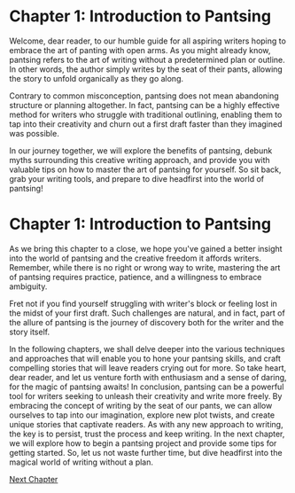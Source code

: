 # Chapter 1: Introduction to Pantsing

Welcome, dear reader, to our humble guide for all aspiring writers hoping to embrace the art of panting with open arms. As you might already know, pantsing refers to the art of writing without a predetermined plan or outline. In other words, the author simply writes by the seat of their pants, allowing the story to unfold organically as they go along. 

Contrary to common misconception, pantsing does not mean abandoning structure or planning altogether. In fact, pantsing can be a highly effective method for writers who struggle with traditional outlining, enabling them to tap into their creativity and churn out a first draft faster than they imagined was possible. 

In our journey together, we will explore the benefits of pantsing, debunk myths surrounding this creative writing approach, and provide you with valuable tips on how to master the art of pantsing for yourself. So sit back, grab your writing tools, and prepare to dive headfirst into the world of pantsing!
# Chapter 1: Introduction to Pantsing

As we bring this chapter to a close, we hope you've gained a better insight into the world of pantsing and the creative freedom it affords writers. Remember, while there is no right or wrong way to write, mastering the art of pantsing requires practice, patience, and a willingness to embrace ambiguity. 

Fret not if you find yourself struggling with writer's block or feeling lost in the midst of your first draft. Such challenges are natural, and in fact, part of the allure of pantsing is the journey of discovery both for the writer and the story itself. 

In the following chapters, we shall delve deeper into the various techniques and approaches that will enable you to hone your pantsing skills, and craft compelling stories that will leave readers crying out for more. So take heart, dear reader, and let us venture forth with enthusiasm and a sense of daring, for the magic of pantsing awaits!
In conclusion, pantsing can be a powerful tool for writers seeking to unleash their creativity and write more freely. By embracing the concept of writing by the seat of our pants, we can allow ourselves to tap into our imagination, explore new plot twists, and create unique stories that captivate readers. As with any new approach to writing, the key is to persist, trust the process and keep writing. In the next chapter, we will explore how to begin a pantsing project and provide some tips for getting started. So, let us not waste further time, but dive headfirst into the magical world of writing without a plan.


[Next Chapter](02_Chapter02.md)